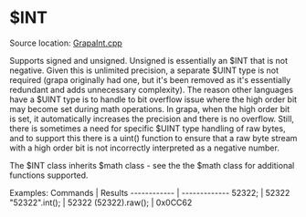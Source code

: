 # $INT
Source location: [GrapaInt.cpp](../../source/grapa/GrapaInt.cpp)

Supports signed and unsigned. Unsigned is essentially an $INT that is not negative. Given this is unlimited precision, a separate $UINT type is not required (grapa originally had one, but it's been removed as it's essentially redundant and adds unnecessary complexity). The reason other languages have a $UINT type is to handle to bit overflow issue where the high order bit may become set during math operations. In grapa, when the high order bit is set, it automatically increases the precision and there is no overflow. Still, there is sometimes a need for specific $UINT type handling of raw bytes, and to support this there is a uint() function to ensure that a raw byte stream with a high order bit is not incorrectly interpreted as a negative number. 

The $INT class inherits $math class - see the the $math class for additional functions supported.

Examples:
Commands | Results
------------ | -------------
52322; | 52322
"52322".int(); | 52322
(52322).raw(); | 0x0CC62
